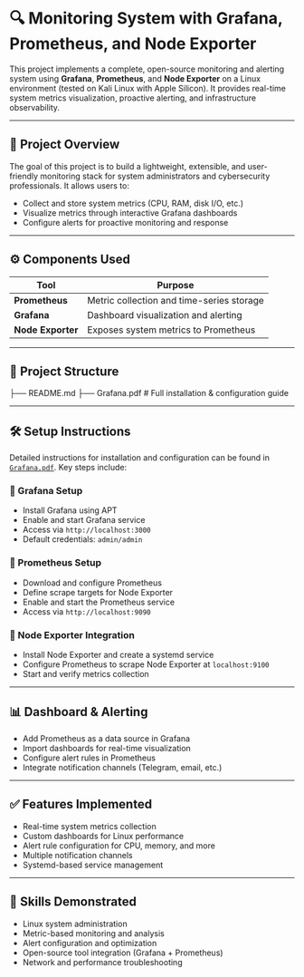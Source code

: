 # 🔍 Monitoring System with Grafana, Prometheus, and Node Exporter

This project implements a complete, open-source monitoring and alerting system using **Grafana**, **Prometheus**, and **Node Exporter** on a Linux environment (tested on Kali Linux with Apple Silicon). It provides real-time system metrics visualization, proactive alerting, and infrastructure observability.

---

## 📌 Project Overview

The goal of this project is to build a lightweight, extensible, and user-friendly monitoring stack for system administrators and cybersecurity professionals. It allows users to:

- Collect and store system metrics (CPU, RAM, disk I/O, etc.)
- Visualize metrics through interactive Grafana dashboards
- Configure alerts for proactive monitoring and response

---

## ⚙️ Components Used

| Tool          | Purpose                                   |
|---------------|-------------------------------------------|
| **Prometheus**| Metric collection and time-series storage |
| **Grafana**   | Dashboard visualization and alerting      |
| **Node Exporter** | Exposes system metrics to Prometheus |

---

## 📁 Project Structure

├── README.md
├── Grafana.pdf     # Full installation & configuration guide


---

## 🛠️ Setup Instructions

Detailed instructions for installation and configuration can be found in [`Grafana.pdf`](./Grafana.pdf). Key steps include:

### 🔹 Grafana Setup
- Install Grafana using APT
- Enable and start Grafana service
- Access via `http://localhost:3000`
- Default credentials: `admin/admin`

### 🔹 Prometheus Setup
- Download and configure Prometheus
- Define scrape targets for Node Exporter
- Enable and start the Prometheus service
- Access via `http://localhost:9090`

### 🔹 Node Exporter Integration
- Install Node Exporter and create a systemd service
- Configure Prometheus to scrape Node Exporter at `localhost:9100`
- Start and verify metrics collection

---

## 📊 Dashboard & Alerting

- Add Prometheus as a data source in Grafana
- Import dashboards for real-time visualization
- Configure alert rules in Prometheus
- Integrate notification channels (Telegram, email, etc.)

---

## ✅ Features Implemented

- Real-time system metrics collection
- Custom dashboards for Linux performance
- Alert rule configuration for CPU, memory, and more
- Multiple notification channels
- Systemd-based service management

---

## 🚀 Skills Demonstrated

- Linux system administration
- Metric-based monitoring and analysis
- Alert configuration and optimization
- Open-source tool integration (Grafana + Prometheus)
- Network and performance troubleshooting

